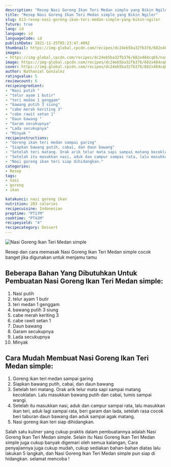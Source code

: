 ```yaml
---
description: "Resep Nasi Goreng Ikan Teri Medan simple yang Bikin Ngiler"
title: "Resep Nasi Goreng Ikan Teri Medan simple yang Bikin Ngiler"
slug: 613-resep-nasi-goreng-ikan-teri-medan-simple-yang-bikin-ngiler
future: true
lang: id
language: id
languageCode: id
publishDate: 2021-11-25T05:23:47.409Z 
thumbnail: https://img-global.cpcdn.com/recipes/dc24eb5ba32fb376/682x484cq65/nasi-goreng-ikan-teri-medan-simple-foto-resep-utama.png
images:
- https://img-global.cpcdn.com/recipes/dc24eb5ba32fb376/682x484cq65/nasi-goreng-ikan-teri-medan-simple-foto-resep-utama.png
image: https://img-global.cpcdn.com/recipes/dc24eb5ba32fb376/682x484cq65/nasi-goreng-ikan-teri-medan-simple-foto-resep-utama.png
cover: https://img-global.cpcdn.com/recipes/dc24eb5ba32fb376/682x484cq65/nasi-goreng-ikan-teri-medan-simple-foto-resep-utama.png
author: Nathaniel Gonzalez
ratingvalue: 5
reviewcount: 6
recipeingredient:
- "Nasi putih "
- "telur ayam 1 butir"
- "teri medan 1 genggam"
- "bawang putih 3 siung"
- "cabe merah keriting 3"
- "cabe rawit setan 1"
- "Daun bawang "
- "Garam secukupnya"
- "Lada secukupnya"
- "Minyak "
recipeinstructions:
- "Goreng ikan teri medan sampai garing"
- "Siapkan bawang putih, cabai, dan daun bawang"
- "Setelah teri matang. Orak arik telur mata sapi sampai matang kecoklatan. Lalu masukkan bawang putih dan cabai, tumis sampai wangi."
- "Setelah itu masukkan nasi, aduk dan campur sampai rata, lalu masukkan ikan teri, aduk lagi sampai rata, beri garam dan lada, setelah rasa cocok beri taburan daun bawang dan aduk sampai agak matang."
- "Nasi goreng ikan teri siap dihidangkan."
categories:
- Resep
tags:
- nasi
- goreng
- ikan

katakunci: nasi goreng ikan 
nutrition: 203 calories
recipecuisine: Indonesian
preptime: "PT17M"
cooktime: "PT42M"
recipeyield: "4"
recipecategory: Dessert
---
```



![Nasi Goreng Ikan Teri Medan simple](https://img-global.cpcdn.com/recipes/dc24eb5ba32fb376/682x484cq65/nasi-goreng-ikan-teri-medan-simple-foto-resep-utama.png)

Resep dan cara memasak  Nasi Goreng Ikan Teri Medan simple cocok banget jika digunakan untuk menjamu tamu

<!--inarticleads1-->

## Beberapa Bahan Yang Dibutuhkan Untuk Pembuatan Nasi Goreng Ikan Teri Medan simple:

1. Nasi putih 
1. telur ayam 1 butir
1. teri medan 1 genggam
1. bawang putih 3 siung
1. cabe merah keriting 3
1. cabe rawit setan 1
1. Daun bawang 
1. Garam secukupnya
1. Lada secukupnya
1. Minyak 



<!--inarticleads2-->

## Cara Mudah Membuat Nasi Goreng Ikan Teri Medan simple:

1. Goreng ikan teri medan sampai garing
1. Siapkan bawang putih, cabai, dan daun bawang
1. Setelah teri matang. Orak arik telur mata sapi sampai matang kecoklatan. Lalu masukkan bawang putih dan cabai, tumis sampai wangi.
1. Setelah itu masukkan nasi, aduk dan campur sampai rata, lalu masukkan ikan teri, aduk lagi sampai rata, beri garam dan lada, setelah rasa cocok beri taburan daun bawang dan aduk sampai agak matang.
1. Nasi goreng ikan teri siap dihidangkan.




Salah satu kuliner yang cukup praktis dalam pembuatannya adalah  Nasi Goreng Ikan Teri Medan simple. Selain itu  Nasi Goreng Ikan Teri Medan simple  juga cukup banyak digemari oleh semua kalangan, Cara penyajiannya juga cukup mudah, cukup sediakan bahan-bahan diatas lalu lakukan 5 langkah, dan  Nasi Goreng Ikan Teri Medan simple  pun siap di hidangkan. selamat mencoba !
